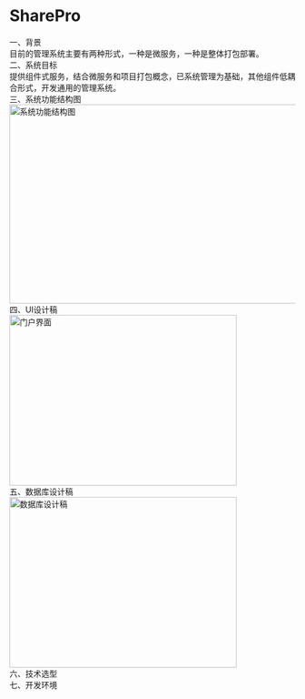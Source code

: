 # SharePro
一、背景  
    目前的管理系统主要有两种形式，一种是微服务，一种是整体打包部署。  
二、系统目标  
    提供组件式服务，结合微服务和项目打包概念，已系统管理为基础，其他组件低耦合形式，开发通用的管理系统。  
三、系统功能结构图  
<img src="https://github.com/Yuxuebing/SharePro/blob/master/doc/imageCache/%E9%80%9A%E7%94%A8%E6%9D%83%E9%99%90%E7%AE%A1%E7%90%86%E7%B3%BB%E7%BB%9F-%E5%8A%9F%E8%83%BD%E7%BB%93%E6%9E%84%E5%9B%BE.jpg" width="550" height="350" alt="系统功能结构图"/>  
四、UI设计稿  
<img src="https://github.com/Yuxuebing/SharePro/blob/master/doc/imageCache/%E9%97%A8%E6%88%B7%E7%95%8C%E9%9D%A2.png" width="400" height="300" alt="门户界面"/>  
五、数据库设计稿  
<img src="https://github.com/Yuxuebing/SharePro/blob/master/doc/imageCache/%E9%80%9A%E7%94%A8%E6%9D%83%E9%99%90%E7%AE%A1%E7%90%86%E7%B3%BB%E7%BB%9F-%E6%95%B0%E6%8D%AE%E5%BA%93%E8%AE%BE%E8%AE%A1.png" width="400" height="300" alt="数据库设计稿"/>  
六、技术选型  
七、开发环境  
